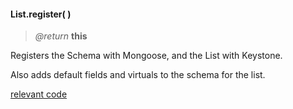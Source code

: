 #### List.register(  )  
> _@return_ **this**    

Registers the Schema with Mongoose, and the List with Keystone.  

Also adds default fields and virtuals to the schema for the list.  

<div class="code-header addGitHubLink" data-file="lib/list/register.js"><a href="#" class="loadCode">relevant code</a></div><pre class=" language-javascript hideCode api"></pre> 
